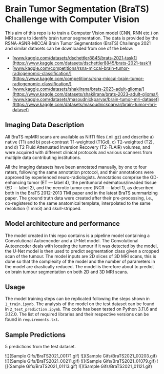 # Brain Tumor Segmentation (BraTS) Challenge with Computer Vision

This aim of this repo is to train a Computer Vision model (CNN, RNN etc.) on MRI scans to identify brain tumor segmentation. The data is provided by the RSNA-ASNR-MICCAI Brain Tumor Segmentation (BraTS) Challenge 2021 and similar datasets can be downloaded from one of the below:

- [www.kaggle.com/datasets/dschettler8845/brats-2021-task1](https://www.kaggle.com/datasets/dschettler8845/brats-2021-task1)
- [www.kaggle.com/competitions/rsna-miccai-brain-tumor-radiogenomic-classification/](https://www.kaggle.com/competitions/rsna-miccai-brain-tumor-radiogenomic-classification/)
- [www.kaggle.com/datasets/shakilrana/brats-2023-adult-glioma/](https://www.kaggle.com/datasets/shakilrana/brats-2023-adult-glioma/)
- [www.kaggle.com/datasets/masoudnickparvar/brain-tumor-mri-dataset](https://www.kaggle.com/datasets/masoudnickparvar/brain-tumor-mri-dataset)

## Imaging Data Description

All BraTS mpMRI scans are available as NIfTI files (.nii.gz) and describe a) native (T1) and b) post-contrast T1-weighted (T1Gd), c) T2-weighted (T2), and d) T2 Fluid Attenuated Inversion Recovery (T2-FLAIR) volumes, and were acquired with different clinical protocols and various scanners from multiple data contributing institutions.

All the imaging datasets have been annotated manually, by one to four raters, following the same annotation protocol, and their annotations were approved by experienced neuro-radiologists. Annotations comprise the GD-enhancing tumor (ET — label 4), the peritumoral edematous/invaded tissue (ED — label 2), and the necrotic tumor core (NCR — label 1), as described both in the BraTS 2012-2013 TMI paper and in the latest BraTS summarizing paper. The ground truth data were created after their pre-processing, i.e., co-registered to the same anatomical template, interpolated to the same resolution (1 mm3) and skull-stripped.

## Model architecture and performance

The model created in this repo contains is a pipeline model containing a Convolutional Autoencoder and a U-Net model. The Convolutional Autoencoder deals with locating the tumour if it was detected by the model, the U-Net model is then used to predict segmentation class given a cropped scan of the tumour. The model inputs are 2D slices of 3D MRI scans, this is done so that the complexity of the model and the number of parameters in the model are drastically reduced. The model is therefore about to predict on brain tumour segmentation on both 2D and 3D MRI scans.

## Usage

The model training steps can be replicated following the steps shown in `1_train.ipynb`. The analysis of the model on the test dataset can be found in `2_test_prediction.ipynb`. The code has been tested on Python 3.11.6 and 3.12.0. The list of required libraries and their respective versions can be found in `requirements.txt`.

## Sample Predictions

5 predictions from the test dataset.

![](Sample Gifs/BraTS2021_00171.gif)
![](Sample Gifs/BraTS2021_00203.gif)
![](Sample Gifs/BraTS2021_00211.gif)
![](Sample Gifs/BraTS2021_01079.gif)
![](Sample Gifs/BraTS2021_01113.gif)
![](Sample Gifs/BraTS2021_01121.gif)